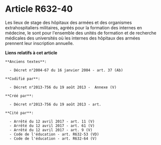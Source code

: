 # Article R632-40

Les lieux de stage des hôpitaux des armées et des organismes extrahospitaliers militaires, agréés pour la formation des
internes en médecine, le sont pour l'ensemble des unités de formation et de recherche médicales des universités où les
internes des hôpitaux des armées prennent leur inscription annuelle.

**Liens relatifs à cet article**

	**Anciens textes**:

	  - Décret n°2004-67 du 16 janvier 2004 - art. 37 (Ab)

	**Codifié par**:

	  - Décret n°2013-756 du 19 août 2013 -  Annexe (V)

	**Créé par**:

	  - Décret n°2013-756 du 19 août 2013 - art.

	**Cité par**:

	  - Arrêté du 12 avril 2017 - art. 11 (V)
	  - Arrêté du 12 avril 2017 - art. 61 (V)
	  - Arrêté du 12 avril 2017 - art. 9 (V)
	  - Code de l'éducation - art. R632-53 (VD)
	  - Code de l'éducation - art. R632-64 (V)
